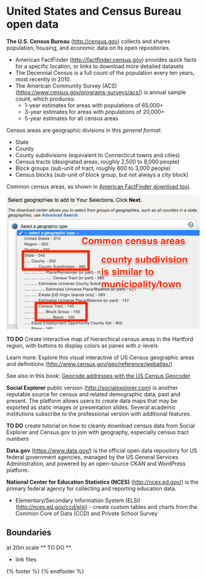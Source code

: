 # United States and Census Bureau open data

**The U.S. Census Bureau** (http://census.gov) collects and shares population, housing, and economic data on its open repositories.
- American FactFinder (http://factfinder.census.gov) provides quick facts for a specific location, or links to download more detailed datasets
- The Decennial Census is a full count of the population every ten years, most recently in 2010.
- The American Community Survey (ACS) (https://www.census.gov/programs-surveys/acs/) is annual sample count, which produces:
  - 1-year estimates for areas with populations of 65,000+
  - 3-year estimates for areas with populations of 20,000+
  - 5-year estimates for all census areas

Census areas are geographic divisions in this *general format*:
- State
- County
- County subdivisions (equivalent to Connecticut towns and cities)
- Census tracts (designated areas, roughly 2,500 to 8,000 people)
- Block groups (sub-unit of tract, roughly 600 to 3,000 people)
- Census blocks (sub-unit of block group, but not always a city block)

Common census areas, as shown in [American FactFinder download tool](http://factfinder.census.gov/faces/nav/jsf/pages/download_center.xhtml).

![](Census-geographies.png)

**TO DO** Create interactive map of hierarchical census areas in the Hartford region, with buttons to display colors as panes with z-levels

Learn more: Explore this visual interactive of US Census geographic areas and definitions (http://www.census.gov/geo/reference/webatlas/)

See also in this book: [Geocode addresses with the US Census Geocoder](../geocode/index.html)

**Social Explorer** public version (http://socialexplorer.com) is another reputable source for census and related demographic data, past and present. The platform allows users to create data maps that may be exported as static images or presentation slides. Several academic institutions subscribe to the professional version with additional features.  

**TO DO** create tutorial on how to cleanly download census data from Social Explorer and Census.gov to join with geography, especially census tract numbers

**Data.gov** (https://www.data.gov/) is the official open data repository for US federal government agencies, managed by the US General Services Administration, and powered by an open-source CKAN and WordPress platform.

**National Center for Education Statistics (NCES)** (http://nces.ed.gov/) is the primary federal agency for collecting and reporting education data.
- Elementary/Secondary Information System (ELSi) (http://nces.ed.gov/ccd/elsi) - create custom tables and charts from the Common Core of Data (CCD) and Private School Survey

## Boundaries

at 20m scale
** TO DO **
- link files

{% footer %}
{% endfooter %}
